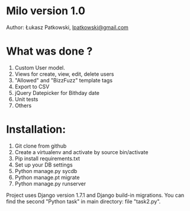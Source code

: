 
Milo version 1.0
====
Author: Łukasz Patkowski, lpatkowski@gmail.com


What was done ? 
====


1. Custom User model.
2. Views for create, view, edit, delete users
3. "Allowed" and "BizzFuzz" template tags
4. Export to CSV
5. jQuery Datepicker for Bithday date
6. Unit tests
7. Others

Installation:
====

1. Git clone from github
2. Create a virtualenv and activate by source bin/activate
3. Pip install requirements.txt
4. Set up your DB settings
5. Python manage.py sycdb
6. Python manage.pt migrate
7. Python manage.py runserver

Project uses Django version 1.7.1 and Django build-in migrations.
You can find the second "Python task" in main directory: file "task2.py".



